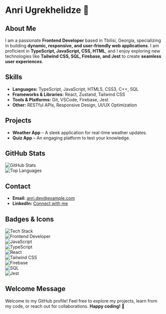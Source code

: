 # Anri Ugrekhelidze 👋

## About Me
I am a passionate **Frontend Developer** based in Tbilisi, Georgia, specializing in building **dynamic, responsive, and user-friendly web applications**. I am proficient in **TypeScript, JavaScript, CSS, HTML**, and I enjoy exploring new technologies like **Tailwind CSS, SQL, Firebase, and Jest** to create **seamless user experiences**.

## Skills
- **Languages:** TypeScript, JavaScript, HTML5, CSS3, C++, SQL  
- **Frameworks & Libraries:** React, Zustand, Tailwind CSS  
- **Tools & Platforms:** Git, VSCode, Firebase, Jest  
- **Other:** RESTful APIs, Responsive Design, UI/UX Optimization  

## Projects
- **Weather App** – A sleek application for real-time weather updates.  
- **Quiz App** – An engaging platform to test your knowledge.  

## GitHub Stats
![GitHub Stats](https://github-readme-stats.vercel.app/api?username=anri39)  
![Top Languages](https://github-readme-stats.vercel.app/api/top-langs/?username=anri39)  

## Contact
- **Email:** anri.dev@example.com  
- **LinkedIn:** [Connect with me](https://www.linkedin.com/in/anri-ugrexelidze-485703325/)  

## Badges & Icons
![Tech Stack](https://img.shields.io/badge/Tech-Stack-blue)  
![Frontend Developer](https://img.shields.io/badge/Frontend-Developer-red)  
![JavaScript](https://img.shields.io/badge/-JavaScript-yellow)  
![TypeScript](https://img.shields.io/badge/-TypeScript-blue)  
![React](https://img.shields.io/badge/-React-blueviolet)  
![Tailwind CSS](https://img.shields.io/badge/-Tailwind%20CSS-skyblue)  
![Firebase](https://img.shields.io/badge/-Firebase-orange)  
![SQL](https://img.shields.io/badge/-SQL-lightgrey)  
![Jest](https://img.shields.io/badge/-Jest-pink)  

## Welcome Message
Welcome to my GitHub profile! Feel free to explore my projects, learn from my code, or reach out for collaborations. **Happy coding!** 🚀
